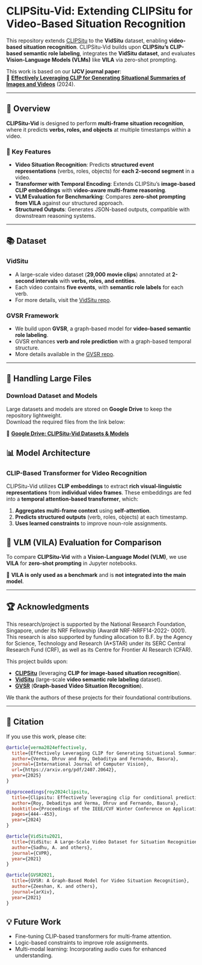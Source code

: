 # CLIPSitu-Vid: Extending CLIPSitu for Video-Based Situation Recognition

This repository extends [CLIPSitu](https://github.com/LUNAProject22/CLIPSitu) to the **VidSitu** dataset, enabling **video-based situation recognition**. CLIPSitu-Vid builds upon **CLIPSitu’s CLIP-based semantic role labeling**, integrates the **VidSitu dataset**, and evaluates **Vision-Language Models (VLMs)** like **VILA** via zero-shot prompting.

This work is based on our **IJCV journal paper**:  
📄 **[Effectively Leveraging CLIP for Generating Situational Summaries of Images and Videos](https://arxiv.org/pdf/2407.20642)** (2024).

---

## 🚀 Overview

**CLIPSitu-Vid** is designed to perform **multi-frame situation recognition**, where it predicts **verbs, roles, and objects** at multiple timestamps within a video.

### 🔑 Key Features

- **Video Situation Recognition**: Predicts **structured event representations** (verbs, roles, objects) for **each 2-second segment** in a video.
- **Transformer with Temporal Encoding**: Extends CLIPSitu’s **image-based CLIP embeddings** with **video-aware multi-frame reasoning**.
- **VLM Evaluation for Benchmarking**: Compares **zero-shot prompting from VILA** against our structured approach.
- **Structured Outputs**: Generates JSON-based outputs, compatible with downstream reasoning systems.

---

## 📚 Dataset

### **VidSitu**
- A large-scale video dataset (**29,000 movie clips**) annotated at **2-second intervals** with **verbs, roles, and entities**.
- Each video contains **five events**, with **semantic role labels** for each verb.
- For more details, visit the [VidSitu repo](https://github.com/TheShadow29/VidSitu).

### **GVSR Framework**
- We build upon **GVSR**, a graph-based model for **video-based semantic role labeling**.
- GVSR enhances **verb and role prediction** with a graph-based temporal structure.
- More details available in the [GVSR repo](https://github.com/zeeshank95/GVSR).

---

## 📂 Handling Large Files

### **Download Dataset and Models**
Large datasets and models are stored on **Google Drive** to keep the repository lightweight.  
Download the required files from the link below:

📂 **[Google Drive: CLIPSitu-Vid Datasets & Models](https://drive.google.com/drive/folders/1mUqBRu6-ncGz65LHAaEeGP6tQox-tyGI)**  

## 📊 Model Architecture

### **CLIP-Based Transformer for Video Recognition**
CLIPSitu-Vid utilizes **CLIP embeddings** to extract **rich visual-linguistic representations** from **individual video frames**. These embeddings are fed into a **temporal attention-based transformer**, which:
1. **Aggregates multi-frame context** using **self-attention**.
2. **Predicts structured outputs** (verb, roles, objects) at each timestamp.
3. **Uses learned constraints** to improve noun-role assignments.


## 🔬 VLM (VILA) Evaluation for Comparison

To compare **CLIPSitu-Vid** with a **Vision-Language Model (VLM)**, we use **VILA** for **zero-shot prompting** in Jupyter notebooks.  

📄 **VILA is only used as a benchmark** and is **not integrated into the main model**.

---

## 🏆 Acknowledgments

This research/project is supported by the National Research Foundation, Singapore, under its NRF Fellowship (Award# NRF-NRFF14-2022-
0001). This research is also supported by funding allocation to B.F. by the Agency for Science, 
Technology and Research (A*STAR) under its SERC Central Research Fund (CRF), as well as its Centre for Frontier AI Research (CFAR).

This project builds upon:
- **[CLIPSitu](https://github.com/LUNAProject22/CLIPSitu)** (leveraging **CLIP for image-based situation recognition**).
- **[VidSitu](https://github.com/TheShadow29/VidSitu)** (large-scale **video semantic role labeling** dataset).
- **[GVSR](https://github.com/zeeshank95/GVSR)** (**Graph-based Video Situation Recognition**).

We thank the authors of these projects for their foundational contributions.

---

## 📜 Citation

If you use this work, please cite:

```bibtex
@article{verma2024effectively,
  title={Effectively Leveraging CLIP for Generating Situational Summaries of Images and Videos},
  author={Verma, Dhruv and Roy, Debaditya and Fernando, Basura},
  journal={International Journal of Computer Vision},
  url={https://arxiv.org/pdf/2407.20642},
  year={2025}
}

@inproceedings{roy2024clipsitu,
  title={Clipsitu: Effectively leveraging clip for conditional predictions in situation recognition},
  author={Roy, Debaditya and Verma, Dhruv and Fernando, Basura},
  booktitle={Proceedings of the IEEE/CVF Winter Conference on Applications of Computer Vision},
  pages={444--453},
  year={2024}
}

@article{VidSitu2021,
  title={VidSitu: A Large-Scale Video Dataset for Situation Recognition},
  author={Sadhu, A. and others},
  journal={CVPR},
  year={2021}
}

@article{GVSR2021,
  title={GVSR: A Graph-Based Model for Video Situation Recognition},
  author={Zeeshan, K. and others},
  journal={arXiv},
  year={2021}
}
```
## 💡 Future Work
- Fine-tuning CLIP-based transformers for multi-frame attention.
- Logic-based constraints to improve role assignments.
- Multi-modal learning: Incorporating audio cues for enhanced understanding.
